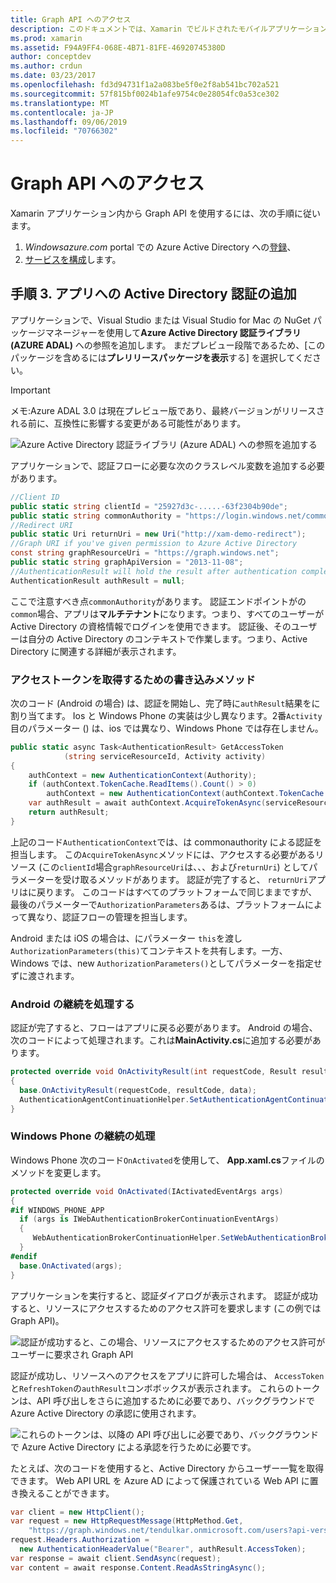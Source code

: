 ```yaml
---
title: Graph API へのアクセス
description: このドキュメントでは、Xamarin でビルドされたモバイルアプリケーションに Azure Active Directory 認証を追加する方法について説明します。
ms.prod: xamarin
ms.assetid: F94A9FF4-068E-4B71-81FE-46920745380D
author: conceptdev
ms.author: crdun
ms.date: 03/23/2017
ms.openlocfilehash: fd3d94731f1a2a083be5f0e2f8ab541bc702a521
ms.sourcegitcommit: 57f815bf0024b1afe9754c0e28054fc0a53ce302
ms.translationtype: MT
ms.contentlocale: ja-JP
ms.lasthandoff: 09/06/2019
ms.locfileid: "70766302"
---
```

# <a name="accessing-the-graph-api"></a>Graph API へのアクセス

Xamarin アプリケーション内から Graph API を使用するには、次の手順に従います。

1. *Windowsazure.com* portal での Azure Active Directory への[登録](~/cross-platform/data-cloud/active-directory/get-started/register.md)、
2. [サービスを構成](~/cross-platform/data-cloud/active-directory/get-started/configure.md)します。

## <a name="step-3-adding-active-directory-authentication-to-an-app"></a>手順 3. アプリへの Active Directory 認証の追加

アプリケーションで、Visual Studio または Visual Studio for Mac の NuGet パッケージマネージャーを使用して**Azure Active Directory 認証ライブラリ (AZURE ADAL)** への参照を追加します。
まだプレビュー段階であるため、[このパッケージを含めるには**プレリリースパッケージを表示**する] を選択してください。

> [!IMPORTANT]
> メモ:Azure ADAL 3.0 は現在プレビュー版であり、最終バージョンがリリースされる前に、互換性に影響する変更がある可能性があります。 

![](graph-images/06.-adal-nuget-package.jpg "Azure Active Directory 認証ライブラリ (Azure ADAL) への参照を追加する")

アプリケーションで、認証フローに必要な次のクラスレベル変数を追加する必要があります。

```csharp
//Client ID
public static string clientId = "25927d3c-.....-63f2304b90de";
public static string commonAuthority = "https://login.windows.net/common"
//Redirect URI
public static Uri returnUri = new Uri("http://xam-demo-redirect");
//Graph URI if you've given permission to Azure Active Directory
const string graphResourceUri = "https://graph.windows.net";
public static string graphApiVersion = "2013-11-08";
//AuthenticationResult will hold the result after authentication completes
AuthenticationResult authResult = null;
```

ここで注意すべき点`commonAuthority`があります。 認証エンドポイントがの`common`場合、アプリは**マルチテナント**になります。つまり、すべてのユーザーが Active Directory の資格情報でログインを使用できます。 認証後、そのユーザーは自分の Active Directory のコンテキストで作業します。つまり、Active Directory に関連する詳細が表示されます。

### <a name="write-method-to-acquire-access-token"></a>アクセストークンを取得するための書き込みメソッド

次のコード (Android の場合) は、認証を開始し、完了時に`authResult`結果をに割り当てます。 Ios と Windows Phone の実装は少し異なります。2番`Activity`目のパラメーター () は、ios では異なり、Windows Phone では存在しません。

```csharp
public static async Task<AuthenticationResult> GetAccessToken
            (string serviceResourceId, Activity activity)
{
    authContext = new AuthenticationContext(Authority);
    if (authContext.TokenCache.ReadItems().Count() > 0)
        authContext = new AuthenticationContext(authContext.TokenCache.ReadItems().First().Authority);
    var authResult = await authContext.AcquireTokenAsync(serviceResourceId, clientId, returnUri, new AuthorizationParameters(activity));
    return authResult;
}  
```

上記のコード`AuthenticationContext`では、は commonauthority による認証を担当します。 この`AcquireTokenAsync`メソッドには、アクセスする必要があるリソース (この`clientId`場合`graphResourceUri`は、、、および`returnUri`) としてパラメーターを受け取るメソッドがあります。 認証が完了すると、 `returnUri`アプリはに戻ります。 このコードはすべてのプラットフォームで同じままですが、最後のパラメーターで`AuthorizationParameters`あるは、プラットフォームによって異なり、認証フローの管理を担当します。

Android または iOS の場合は、にパラメーター `this`を渡し`AuthorizationParameters(this)`てコンテキストを共有します。一方、Windows では、new `AuthorizationParameters()`としてパラメーターを指定せずに渡されます。

### <a name="handle-continuation-for-android"></a>Android の継続を処理する

認証が完了すると、フローはアプリに戻る必要があります。 Android の場合、次のコードによって処理されます。これは**MainActivity.cs**に追加する必要があります。

```csharp
protected override void OnActivityResult(int requestCode, Result resultCode, Intent data)
{
  base.OnActivityResult(requestCode, resultCode, data);
  AuthenticationAgentContinuationHelper.SetAuthenticationAgentContinuationEventArgs(requestCode, resultCode, data);
}
```

### <a name="handle-continuation-for-windows-phone"></a>Windows Phone の継続の処理

Windows Phone 次のコード`OnActivated`を使用して、 **App.xaml.cs**ファイルのメソッドを変更します。

```csharp
protected override void OnActivated(IActivatedEventArgs args)
{
#if WINDOWS_PHONE_APP
  if (args is IWebAuthenticationBrokerContinuationEventArgs)
  {
     WebAuthenticationBrokerContinuationHelper.SetWebAuthenticationBrokerContinuationEventArgs(args as IWebAuthenticationBrokerContinuationEventArgs);
  }
#endif
  base.OnActivated(args);
}
```

アプリケーションを実行すると、認証ダイアログが表示されます。
認証が成功すると、リソースにアクセスするためのアクセス許可を要求します (この例では Graph API)。

![](graph-images/08.-authentication-flow.jpg "認証が成功すると、この場合、リソースにアクセスするためのアクセス許可がユーザーに要求され Graph API")

認証が成功し、リソースへのアクセスをアプリに許可した場合は、 `AccessToken`と`RefreshToken`の`authResult`コンボボックスが表示されます。 これらのトークンは、API 呼び出しをさらに追加するために必要であり、バックグラウンドで Azure Active Directory の承認に使用されます。

![](graph-images/07.-access-token-for-authentication.jpg "これらのトークンは、以降の API 呼び出しに必要であり、バックグラウンドで Azure Active Directory による承認を行うために必要です。")

たとえば、次のコードを使用すると、Active Directory からユーザー一覧を取得できます。 Web API URL を Azure AD によって保護されている Web API に置き換えることができます。

```csharp
var client = new HttpClient();
var request = new HttpRequestMessage(HttpMethod.Get,
    "https://graph.windows.net/tendulkar.onmicrosoft.com/users?api-version=2013-04-05");
request.Headers.Authorization =
  new AuthenticationHeaderValue("Bearer", authResult.AccessToken);
var response = await client.SendAsync(request);
var content = await response.Content.ReadAsStringAsync();
```
